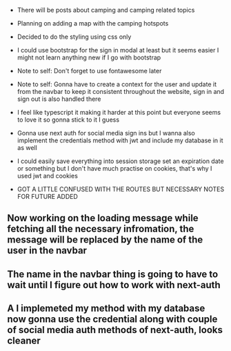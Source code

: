 * There will be posts about camping and camping related topics
* Planning on adding a map with the camping hotspots
* Decided to do the styling using css only
* I could use bootstrap for the sign in modal at least but it seems easier I might not learn anything new if I go with bootstrap
* Note to self: Don't forget to use fontawesome later
* Note to self: Gonna have to create a context for the user and update it from the navbar to keep it consistent throughout the website, sign in and sign out is also handled there
* I feel like typescript it making it harder at this point but everyone seems to love it so gonna stick to it I guess
* Gonna use next auth for social media sign ins but I wanna also implement the credentials method with jwt and include my database in it as well 
* I could easily save everything into session storage set an expiration date or something but I don't have much practise on cookies, that's why I used jwt and cookies 


* GOT A LITTLE CONFUSED WITH THE ROUTES BUT NECESSARY NOTES FOR FUTURE ADDED
## Now working on the loading message while fetching all the necessary infromation, the message will be replaced by the name of the user in the navbar
## The name in the navbar thing is going to have to wait until I figure out how to work with next-auth 

## A I implemeted my method with my database now gonna use the credential along with couple of social media auth methods of next-auth, looks cleaner 
